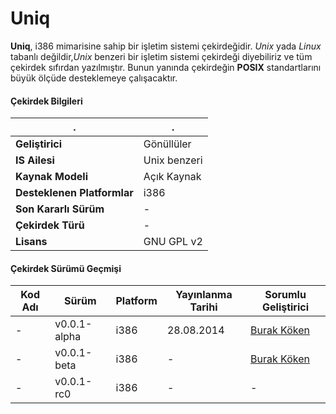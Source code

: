 Uniq
====

**Uniq**, i386 mimarisine sahip bir işletim sistemi çekirdeğidir. *Unix* yada *Linux* tabanlı değildir,*Unix* benzeri bir işletim sistemi çekirdeği diyebiliriz ve tüm çekirdek sıfırdan yazılmıştır. Bunun yanında çekirdeğin **POSIX** standartlarını büyük ölçüde desteklemeye
çalışacaktır.

#### Çekirdek Bilgileri ####
  .| .
------- | ----- 
**Geliştirici**| Gönüllüler 
**IS Ailesi** |  Unix benzeri
**Kaynak Modeli** | Açık Kaynak  
**Desteklenen Platformlar** | i386
**Son Kararlı Sürüm** |-
**Çekirdek Türü**|-
**Lisans**| GNU GPL v2

#### Çekirdek Sürümü Geçmişi ####
Kod Adı | Sürüm | Platform | Yayınlanma Tarihi | Sorumlu Geliştirici
------- | ----- | -------- | ----------------- | --------------------
-       | v0.0.1-alpha | i386 | 28.08.2014 | [Burak Köken](https://github.com/burakkoken)
-       | v0.0.1-beta  | i386 | - | [Burak Köken](https://github.com/burakkoken)
-       | v0.0.1-rc0   | i386 | - | -
